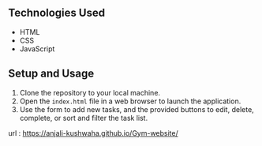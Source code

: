 ## Technologies Used

* HTML
* CSS
* JavaScript

## Setup and Usage

1. Clone the repository to your local machine.
2. Open the ```index.html``` file in a web browser to launch the application.
3. Use the form to add new tasks, and the provided buttons to edit, delete, 
   complete, or sort and filter the task list.
   

url : https://anjali-kushwaha.github.io/Gym-website/
